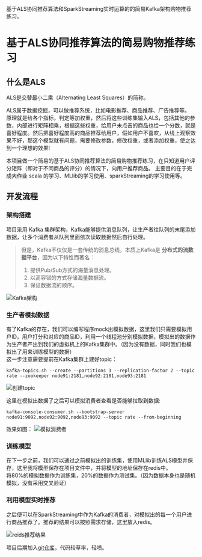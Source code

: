 基于ALS协同推荐算法和SparkStreaming实时运算的的简易Kafka架构购物推荐练习。
# 基于ALS协同推荐算法的简易购物推荐练习
## 什么是ALS
ALS是交替最小二乘（Alternating Least Squares）的简称。  

ALS属于数据挖掘，可以做推荐系统，比如电影推荐、商品推荐、广告推荐等。  
原理就是给各个指标，判定等加权重，然后将这些训练集输入ALS，包括其他的参数，内部进行矩阵相乘，根据这些权重，给用户未点击的商品也给一个分数，就是喜好程度。然后把喜好程度高的商品推荐给用户，假如用户不喜欢，从线上观察效果不好，那这个模型就有问题，需要修改参数，修改权重，或者添加权重，使之达到一个理想的效果!

本项目做一个简易的基于ALS协同推荐算法的简易购物推荐练习，在只知道用户评分矩阵（即对于不同商品的评分）的情况下，向用户推荐商品。
主要目的在于~~完成大作业~~ scala 的学习、MLlib的学习使用、sparkStreaming的学习使用等。

## 开发流程
### 架构搭建
项目采用 Kafka 集群架构，Kafka能够提供消息队列，让生产者往队列的末尾添加数据，让多个消费者从队列里面依次读取数据然后自行处理。  
> 但是，Kafka不仅仅是一套传统的消息总线，本质上Kafka是 **分布式的流数据平台**，因为以下特性而著名：  
> 1. 提供Pub/Sub方式的海量消息处理。
> 2. 以高容错的方式存储海量数据流。
> 3. 保证数据流的顺序。

![Kafka架构](https://img.foril.fun/kafka%E6%B6%88%E6%81%AF%E9%98%9F%E5%88%97.jpg)

### 生产者模拟数据
有了Kafka的存在，我们可以编写程序mock出模拟数据，这里我们只需要模拟用户ID，用户打分和对应的商品ID，利用一个线程池分别模拟数据，模拟出的数据作为生产者产出到我们的虚拟机上的Kafka集群中。（因为没有数据，同时我们也模拟出了用来训练模型的数据）  
这一步注意需要提前在Kafka集群上建好topic：
```
kafka-topics.sh --create --partitions 3 --replication-factor 2 --topic rate --zookeeper node91:2181,node92:2181,node93:2181
```
![创建topic](https://img.foril.fun/%E5%88%9B%E5%BB%BAtopic.jpg)

这里在模拟出数据了之后可以模拟消费者查看是否能够拉取到数据:
```
kafka-console-consumer.sh --bootstrap-server node91:9092,node92:9092,node93:9092 --topic rate --from-beginning
```
效果如图：
![模拟消费者](https://img.foril.fun/%E6%A8%A1%E6%8B%9F%E6%B6%88%E8%B4%B9%E8%80%85.jpg)

### 训练模型
在下一步之前，我们可以通过之前模拟出的训练集，使用MLlib训练ALS模型并保存，这里我将模型保存在项目文件中，并将模型的地址保存在redis中。  
将80%的模拟数据作为训练集，20%的数据作为测试集。（因为数据本身也是随机模拟，没有采用交叉验证）  

### 利用模型实时推荐
之后便可以在SparkStreaming中作为Kafka的消费者，对模拟出的每一个用户进行商品推荐了。推荐的结果可以按照需求存储，这里放入redis。

![reids推荐结果](https://img.foril.fun/redis%E6%8E%A8%E8%8D%90%E7%BB%93%E6%9E%9C.jpg)

项目后期加入[git仓库](https://gitee.com/foril/als_model_prac)，代码较草率，轻喷。

